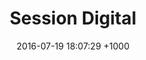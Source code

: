 ---
layout: post
title:  "Session Digital"
date:   2016-07-19 18:07:29 +1000
category: portfolioTop
summary: www.sessiondigital.com
description: E-Commerce specialists and Magento Gold Partner
---